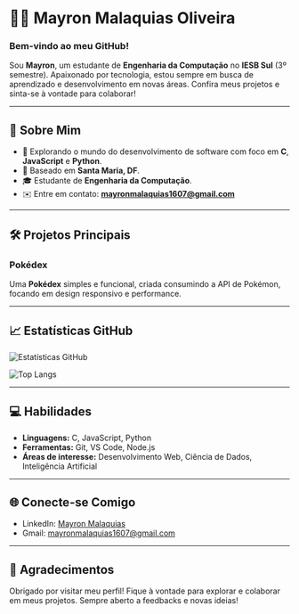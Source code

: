 # 👨‍💻 **Mayron Malaquias Oliveira**

### Bem-vindo ao meu GitHub!

Sou **Mayron**, um estudante de **Engenharia da Computação** no **IESB Sul** (3º semestre). Apaixonado por tecnologia, estou sempre em busca de aprendizado e desenvolvimento em novas áreas. Confira meus projetos e sinta-se à vontade para colaborar!

---

## 🚀 **Sobre Mim**

- 🔭 Explorando o mundo do desenvolvimento de software com foco em **C**, **JavaScript** e **Python**.
- 📍 Baseado em **Santa Maria, DF**.
- 🎓 Estudante de **Engenharia da Computação**.
- ✉️ Entre em contato: **mayronmalaquias1607@gmail.com**

---

## 🛠 **Projetos Principais**

### Pokédex

Uma **Pokédex** simples e funcional, criada consumindo a API de Pokémon, focando em design responsivo e performance.

---

## 📈 **Estatísticas GitHub**

![Estatísticas GitHub](https://github-readme-stats.vercel.app/api?username=Mayronmalaquias&show_icons=true&theme=radical&count_private=true&include_all_commits=true)

![Top Langs](https://github-readme-stats.vercel.app/api/top-langs/?username=Mayronmalaquias&layout=compact&langs_count=7&theme=radical)

---

## 💻 **Habilidades**

- **Linguagens:** C, JavaScript, Python
- **Ferramentas:** Git, VS Code, Node.js
- **Áreas de interesse:** Desenvolvimento Web, Ciência de Dados, Inteligência Artificial

---

## 🌐 **Conecte-se Comigo**

- LinkedIn: [Mayron Malaquias](https://www.linkedin.com)
- Gmail: mayronmalaquias1607@gmail.com

---

## 🙏 **Agradecimentos**

Obrigado por visitar meu perfil! Fique à vontade para explorar e colaborar em meus projetos. Sempre aberto a feedbacks e novas ideias!
